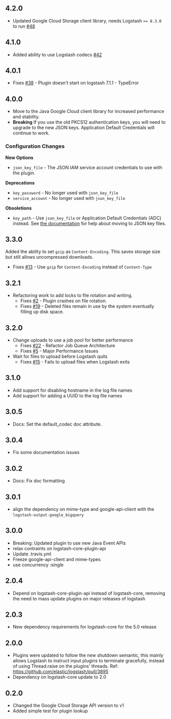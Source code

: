 ## 4.2.0
  - Updated Google Cloud Storage client library, needs Logstash `>= 8.3.0` to run [#48](https://github.com/logstash-plugins/logstash-output-google_cloud_storage/pull/48)

## 4.1.0
  - Added ability to use Logstash codecs [#42](https://github.com/logstash-plugins/logstash-output-google_cloud_storage/pull/42)

## 4.0.1
  - Fixes [#38](https://github.com/logstash-plugins/logstash-output-google_cloud_storage/issues/38) - Plugin doesn't start on logstash 7.1.1 - TypeError

## 4.0.0
  - Move to the Java Google Cloud client library for increased performance and stability.
  - **Breaking** If you use the old PKCS12 authentication keys, you will need to upgrade to
    the new JSON keys. Application Default Credentials will continue to work.

### Configuration Changes

**New Options**

 - `json_key_file` - The JSON IAM service account credentials to use with the plugin.

**Deprecations**

 - `key_password` - No longer used with `json_key_file`
 - `service_account` - No longer used with `json_key_file`

**Obsoletions**

 - `key_path` - Use `json_key_file` or Application Default Credentials (ADC) instead.
   See [the documentation](https://www.elastic.co/guide/en/logstash/current/plugins-outputs-google_cloud_storage.html#plugins-outputs-google_cloud_storage-key_path)
   for help about moving to JSON key files.

## 3.3.0
Added the ability to set `gzip` as `Content-Encoding`.
This saves storage size but still allows uncompressed downloads.

- Fixes [#13](https://github.com/logstash-plugins/logstash-output-google_cloud_storage/issues/13) - Use `gzip` for `Content-Encoding` instead of `Content-Type`

## 3.2.1
  - Refactoring work to add locks to file rotation and writing.
    - Fixes [#2](https://github.com/logstash-plugins/logstash-output-google_cloud_storage/issues/2) - Plugin crashes on file rotation.
    - Fixes [#19](https://github.com/logstash-plugins/logstash-output-google_cloud_storage/issues/19) - Deleted files remain in use by the system eventually filling up disk space.

## 3.2.0
  - Change uploads to use a job pool for better performance
    - Fixes [#22](https://github.com/logstash-plugins/logstash-output-google_cloud_storage/issues/22) - Refactor Job Queue Architecture
    - Fixes [#5](https://github.com/logstash-plugins/logstash-output-google_cloud_storage/issues/5) - Major Performance Issues
  - Wait for files to upload before Logstash quits
    - Fixes [#15](https://github.com/logstash-plugins/logstash-output-google_cloud_storage/issues/15) - Fails to upload files when Logstash exits

## 3.1.0
  - Add support for disabling hostname in the log file names
  - Add support for adding a UUID to the log file names

## 3.0.5
  - Docs: Set the default_codec doc attribute.

## 3.0.4
  - Fix some documentation issues

## 3.0.2
  - Docs: Fix doc formatting

## 3.0.1
  - align the dependency on mime-type and google-api-client with the `logstash-output-google_bigquery`

## 3.0.0
  - Breaking: Updated plugin to use new Java Event APIs
  - relax contraints on logstash-core-plugin-api
  - Update .travis.yml
  - Freeze google-api-client and mime-types
  - use concurrency :single

## 2.0.4
  - Depend on logstash-core-plugin-api instead of logstash-core, removing the need to mass update plugins on major releases of logstash

## 2.0.3
  - New dependency requirements for logstash-core for the 5.0 release

## 2.0.0
 - Plugins were updated to follow the new shutdown semantic, this mainly allows Logstash to instruct input plugins to terminate gracefully, 
   instead of using Thread.raise on the plugins' threads. Ref: https://github.com/elastic/logstash/pull/3895
 - Dependency on logstash-core update to 2.0

## 0.2.0
  - Changed the Google Cloud Storage API version to v1
  - Added simple test for plugin lookup
